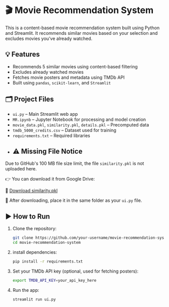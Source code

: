# 🎬 Movie Recommendation System

This is a content-based movie recommendation system built using Python and Streamlit. It recommends similar movies based on your selection and excludes movies you’ve already watched.

## 💡 Features

- Recommends 5 similar movies using content-based filtering
- Excludes already watched movies
- Fetches movie posters and metadata using TMDb API
- Built using `pandas`, `scikit-learn`, and `Streamlit`

## 🗂️ Project Files

- `ui.py` – Main Streamlit web app
- `MR.ipynb` – Jupyter Notebook for processing and model creation
- `movie_data.pkl`, `similarity.pkl`, `details.pkl` – Precomputed data
- `tmdb_5000_credits.csv` – Dataset used for training
- `requirements.txt` – Required libraries
- ## ⚠️ Missing File Notice

Due to GitHub's 100 MB file size limit, the file `similarity.pkl` is not uploaded here.

👉 You can download it from Google Drive:

🔗 [Download similarity.pkl](https://drive.google.com/file/d/1SnCErmhTbNbf0B4LNfx3JOx0ee4dijl3/view?usp=sharing)

📌 After downloading, place it in the same folder as your `ui.py` file.

## ▶️ How to Run

1. Clone the repository:
   ```bash
   git clone https://github.com/your-username/movie-recommendation-system.git
   cd movie-recommendation-system
2. install dependencies:
   ```bash
   pip install -r requirements.txt
3. Set your TMDb API key (optional, used for fetching posters):
    ```bash
    export TMDB_API_KEY=your_api_key_here
4. Run the app:
   ```bash
   streamlit run ui.py
